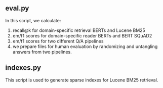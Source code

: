 ## eval.py

In this script, we calculate:
1. recall@k for domain-specific retrieval BERTs and Lucene BM25
2. em/f1 scores for domain-specific reader BERTs and BERT SQuAD2
3. em/f1 scores for two different Q/A pipelines
4. we prepare files for human evaluation by randomizing and untangling answers from two pipelines.

## indexes.py

This script is used to generate sparse indexes for Lucene BM25 retrieval.

